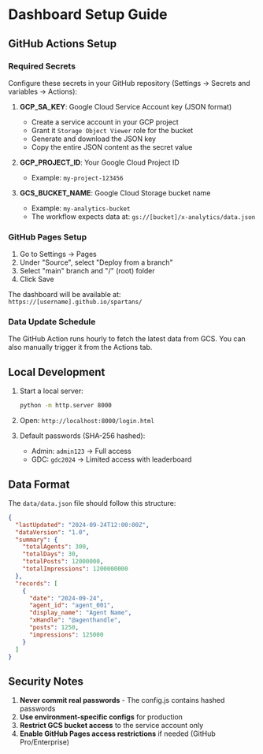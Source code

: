 # Dashboard Setup Guide

## GitHub Actions Setup

### Required Secrets

Configure these secrets in your GitHub repository (Settings → Secrets and variables → Actions):

1. **GCP_SA_KEY**: Google Cloud Service Account key (JSON format)
   - Create a service account in your GCP project
   - Grant it `Storage Object Viewer` role for the bucket
   - Generate and download the JSON key
   - Copy the entire JSON content as the secret value

2. **GCP_PROJECT_ID**: Your Google Cloud Project ID
   - Example: `my-project-123456`

3. **GCS_BUCKET_NAME**: Google Cloud Storage bucket name
   - Example: `my-analytics-bucket`
   - The workflow expects data at: `gs://[bucket]/x-analytics/data.json`

### GitHub Pages Setup

1. Go to Settings → Pages
2. Under "Source", select "Deploy from a branch"
3. Select "main" branch and "/" (root) folder
4. Click Save

The dashboard will be available at:
`https://[username].github.io/spartans/`

### Data Update Schedule

The GitHub Action runs hourly to fetch the latest data from GCS. You can also manually trigger it from the Actions tab.

## Local Development

1. Start a local server:
   ```bash
   python -m http.server 8000
   ```

2. Open: `http://localhost:8000/login.html`

3. Default passwords (SHA-256 hashed):
   - Admin: `admin123` → Full access
   - GDC: `gdc2024` → Limited access with leaderboard

## Data Format

The `data/data.json` file should follow this structure:

```json
{
  "lastUpdated": "2024-09-24T12:00:00Z",
  "dataVersion": "1.0",
  "summary": {
    "totalAgents": 300,
    "totalDays": 30,
    "totalPosts": 12000000,
    "totalImpressions": 1200000000
  },
  "records": [
    {
      "date": "2024-09-24",
      "agent_id": "agent_001",
      "display_name": "Agent Name",
      "xHandle": "@agenthandle",
      "posts": 1250,
      "impressions": 125000
    }
  ]
}
```

## Security Notes

1. **Never commit real passwords** - The config.js contains hashed passwords
2. **Use environment-specific configs** for production
3. **Restrict GCS bucket access** to the service account only
4. **Enable GitHub Pages access restrictions** if needed (GitHub Pro/Enterprise)